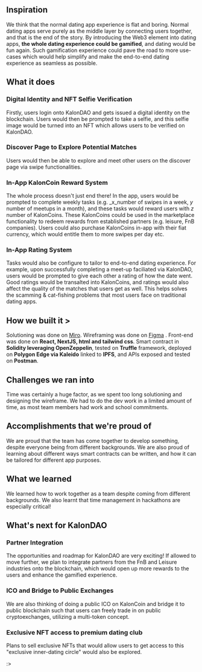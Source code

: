 ## Inspiration
We think that the normal dating app experience is flat and boring. Normal dating apps serve purely as the middle layer by connecting users together, and that is the end of the story. By introducing the Web3 element into dating apps, **the whole dating experience could be gamified**, and dating would be fun again. Such gamification experience could pave the road to more use-cases which would help simplify and make the end-to-end dating experience as seamless as possible. 

## What it does
### **Digital Identity and NFT Selfie Verification**
Firstly, users login onto KalonDAO and gets issued a digital identity on the blockchain. Users would then be prompted to take a selfie, and this selfie image would be turned into an NFT which allows users to be verified on KalonDAO. 
### **Discover Page to Explore Potential Matches**
Users would then be able to explore and meet other users on the discover page via swipe functionalities. 
### **In-App KalonCoin Reward System**
The whole process doesn't just end there! In the app, users would be prompted to complete weekly tasks (e.g. _x_number of swipes in a week, _y_ number of meetups in a month), and these tasks would reward users with _z_ number of KalonCoins. These KalonCoins could be used in the marketplace functionality to redeem rewards from established partners (e.g. leisure, FnB companies). Users could also purchase KalonCoins in-app with their fiat currency, which would entitle them to more swipes per day etc. 

### **In-App Rating System**
Tasks would also be configure to tailor to end-to-end dating experience. For example, upon successfully completing a meet-up faciliated via KalonDAO, users would be prompted to give each other a rating of how the date went. Good ratings would be transalted into KalonCoins, and ratings would also affect the quality of the matches that users get as well. This helps solves the scamming & cat-fishing problems that most users face on traditional dating apps.

## How we built it > <i class="fa fa-gear fa-spin fa-2x" style="color: firebrick"></i> 
Solutioning was done on [Miro](https://miro.com/app/board/uXjVPehO4gg=/). Wireframing was done on [Figma](https://www.figma.com/file/8TGzech2hMdAOEgDxMgWbb/Wireframe?node-id=0%3A1) . Front-end was done on **React, NextJS, html and tailwind css**. Smart contract in **Solidity leveraging OpenZeppelin**, tested on **Truffle** framework, deployed on **Polygon Edge via Kaleido** linked to **IPFS**, and APIs exposed and tested on **Postman**.

## Challenges we ran into
Time was certainly a huge factor, as we spent too long solutioning and designing the wireframe. We had to do the dev work in a limited amount of time, as most team members had work and school commitments.

## Accomplishments that we're proud of
We are proud that the team has come together to develop something, despite everyone being from different backgrounds. We are also proud of learning about different ways smart contracts can be written, and how it can be tailored for different app purposes. 

## What we learned
We learned how to work together as a team despite coming from different backgrounds. We also learnt that time management in hackathons are especially critical!

## What's next for KalonDAO

### **Partner Integration**
The opportunities and roadmap for KalonDAO are very exciting! If allowed to move further, we plan to integrate partners from the FnB and Leisure industries onto the blockchain, which would open up more rewards to the users and enhance the gamified experience. 
### **ICO and Bridge to Public Exchanges**
We are also thinking of doing a public ICO on KalonCoin and bridge it to public blockchain such that users can freely trade in on public cryptoexchanges, utilizing a multi-token concept. 
### **Exclusive NFT access to premium dating club**
Plans to sell exclusive NFTs that would allow users to get access to this "exclusive inner-dating circle" would also be explored.

:>
